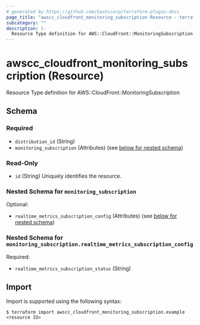 ```yaml
---
# generated by https://github.com/hashicorp/terraform-plugin-docs
page_title: "awscc_cloudfront_monitoring_subscription Resource - terraform-provider-awscc"
subcategory: ""
description: |-
  Resource Type definition for AWS::CloudFront::MonitoringSubscription
---
```


# awscc_cloudfront_monitoring_subscription (Resource)

Resource Type definition for AWS::CloudFront::MonitoringSubscription



<!-- schema generated by tfplugindocs -->
## Schema

### Required

- `distribution_id` (String)
- `monitoring_subscription` (Attributes) (see [below for nested schema](#nestedatt--monitoring_subscription))

### Read-Only

- `id` (String) Uniquely identifies the resource.

<a id="nestedatt--monitoring_subscription"></a>
### Nested Schema for `monitoring_subscription`

Optional:

- `realtime_metrics_subscription_config` (Attributes) (see [below for nested schema](#nestedatt--monitoring_subscription--realtime_metrics_subscription_config))

<a id="nestedatt--monitoring_subscription--realtime_metrics_subscription_config"></a>
### Nested Schema for `monitoring_subscription.realtime_metrics_subscription_config`

Required:

- `realtime_metrics_subscription_status` (String)

## Import

Import is supported using the following syntax:

```shell
$ terraform import awscc_cloudfront_monitoring_subscription.example <resource ID>
```
